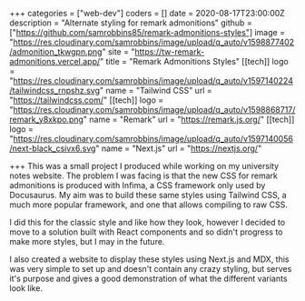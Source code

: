 +++
categories = ["web-dev"]
coders = []
date = 2020-08-17T23:00:00Z
description = "Alternate styling for remark admonitions"
github = ["https://github.com/samrobbins85/remark-admonitions-styles"]
image = "https://res.cloudinary.com/samrobbins/image/upload/q_auto/v1598877402/admonition_tkwgpn.png"
site = "https://tw-remark-admonitions.vercel.app/"
title = "Remark Admonitions Styles"
[[tech]]
logo = "https://res.cloudinary.com/samrobbins/image/upload/q_auto/v1597140224/tailwindcss_rnpshz.svg"
name = "Tailwind CSS"
url = "https://tailwindcss.com/"
[[tech]]
logo = "https://res.cloudinary.com/samrobbins/image/upload/q_auto/v1598868717/remark_y8xkpo.png"
name = "Remark"
url = "https://remark.js.org/"
[[tech]]
logo = "https://res.cloudinary.com/samrobbins/image/upload/q_auto/v1597140056/next-black_csivx6.svg"
name = "Next.js"
url = "https://nextjs.org/"

+++
This was a small project I produced while working on my university notes website. The problem I was facing is that the new CSS for remark admonitions is produced with Infima, a CSS framework only used by Docusaurus. My aim was to build these same styles using Tailwind CSS, a much more popular framework, and one that allows compiling to raw CSS.

I did this for the classic style and like how they look, however I decided to move to a solution built with React components and so didn't progress to make more styles, but I may in the future.

I also created a website to display these styles using Next.js and MDX, this was very simple to set up and doesn't contain any crazy styling, but serves it's purpose and gives a good demonstration of what the different variants look like.